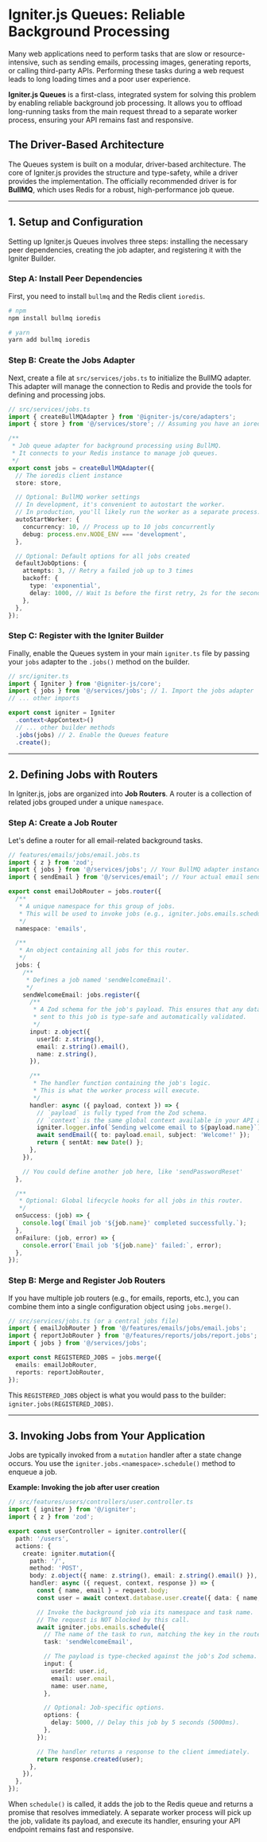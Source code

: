 # Igniter.js Queues: Reliable Background Processing

Many web applications need to perform tasks that are slow or resource-intensive, such as sending emails, processing images, generating reports, or calling third-party APIs. Performing these tasks during a web request leads to long loading times and a poor user experience.

**Igniter.js Queues** is a first-class, integrated system for solving this problem by enabling reliable background job processing. It allows you to offload long-running tasks from the main request thread to a separate worker process, ensuring your API remains fast and responsive.

## The Driver-Based Architecture

The Queues system is built on a modular, driver-based architecture. The core of Igniter.js provides the structure and type-safety, while a driver provides the implementation. The officially recommended driver is for **BullMQ**, which uses Redis for a robust, high-performance job queue.

---

## 1. Setup and Configuration

Setting up Igniter.js Queues involves three steps: installing the necessary peer dependencies, creating the job adapter, and registering it with the Igniter Builder.

### Step A: Install Peer Dependencies

First, you need to install `bullmq` and the Redis client `ioredis`.

```bash
# npm
npm install bullmq ioredis

# yarn
yarn add bullmq ioredis
```

### Step B: Create the Jobs Adapter

Next, create a file at `src/services/jobs.ts` to initialize the BullMQ adapter. This adapter will manage the connection to Redis and provide the tools for defining and processing jobs.

```typescript
// src/services/jobs.ts
import { createBullMQAdapter } from '@igniter-js/core/adapters';
import { store } from '@/services/store'; // Assuming you have an ioredis instance exported from here

/**
 * Job queue adapter for background processing using BullMQ.
 * It connects to your Redis instance to manage job queues.
 */
export const jobs = createBullMQAdapter({
  // The ioredis client instance
  store: store,

  // Optional: BullMQ worker settings
  // In development, it's convenient to autostart the worker.
  // In production, you'll likely run the worker as a separate process.
  autoStartWorker: {
    concurrency: 10, // Process up to 10 jobs concurrently
    debug: process.env.NODE_ENV === 'development',
  },

  // Optional: Default options for all jobs created
  defaultJobOptions: {
    attempts: 3, // Retry a failed job up to 3 times
    backoff: {
      type: 'exponential',
      delay: 1000, // Wait 1s before the first retry, 2s for the second, etc.
    },
  },
});
```

### Step C: Register with the Igniter Builder

Finally, enable the Queues system in your main `igniter.ts` file by passing your `jobs` adapter to the `.jobs()` method on the builder.

```typescript
// src/igniter.ts
import { Igniter } from '@igniter-js/core';
import { jobs } from '@/services/jobs'; // 1. Import the jobs adapter
// ... other imports

export const igniter = Igniter
  .context<AppContext>()
  // ... other builder methods
  .jobs(jobs) // 2. Enable the Queues feature
  .create();
```

---

## 2. Defining Jobs with Routers

In Igniter.js, jobs are organized into **Job Routers**. A router is a collection of related jobs grouped under a unique `namespace`.

### Step A: Create a Job Router

Let's define a router for all email-related background tasks.

```typescript
// features/emails/jobs/email.jobs.ts
import { z } from 'zod';
import { jobs } from '@/services/jobs'; // Your BullMQ adapter instance
import { sendEmail } from '@/services/email'; // Your actual email sending logic

export const emailJobRouter = jobs.router({
  /**
   * A unique namespace for this group of jobs.
   * This will be used to invoke jobs (e.g., igniter.jobs.emails.schedule(...))
   */
  namespace: 'emails',

  /**
   * An object containing all jobs for this router.
   */
  jobs: {
    /**
     * Defines a job named 'sendWelcomeEmail'.
     */
    sendWelcomeEmail: jobs.register({
      /**
       * A Zod schema for the job's payload. This ensures that any data
       * sent to this job is type-safe and automatically validated.
       */
      input: z.object({
        userId: z.string(),
        email: z.string().email(),
        name: z.string(),
      }),

      /**
       * The handler function containing the job's logic.
       * This is what the worker process will execute.
       */
      handler: async ({ payload, context }) => {
        // `payload` is fully typed from the Zod schema.
        // `context` is the same global context available in your API actions.
        igniter.logger.info(`Sending welcome email to ${payload.name}`);
        await sendEmail({ to: payload.email, subject: 'Welcome!' });
        return { sentAt: new Date() };
      },
    }),

    // You could define another job here, like 'sendPasswordReset'
  },

  /**
   * Optional: Global lifecycle hooks for all jobs in this router.
   */
  onSuccess: (job) => {
    console.log(`Email job '${job.name}' completed successfully.`);
  },
  onFailure: (job, error) => {
    console.error(`Email job '${job.name}' failed:`, error);
  },
});
```

### Step B: Merge and Register Job Routers

If you have multiple job routers (e.g., for emails, reports, etc.), you can combine them into a single configuration object using `jobs.merge()`.

```typescript
// src/services/jobs.ts (or a central jobs file)
import { emailJobRouter } from '@/features/emails/jobs/email.jobs';
import { reportJobRouter } from '@/features/reports/jobs/report.jobs';
import { jobs } from '@/services/jobs';

export const REGISTERED_JOBS = jobs.merge({
  emails: emailJobRouter,
  reports: reportJobRouter,
});
```
This `REGISTERED_JOBS` object is what you would pass to the builder: `igniter.jobs(REGISTERED_JOBS)`.

---

## 3. Invoking Jobs from Your Application

Jobs are typically invoked from a `mutation` handler after a state change occurs. You use the `igniter.jobs.<namespace>.schedule()` method to enqueue a job.

**Example: Invoking the job after user creation**

```typescript
// src/features/users/controllers/user.controller.ts
import { igniter } from '@/igniter';
import { z } from 'zod';

export const userController = igniter.controller({
  path: '/users',
  actions: {
    create: igniter.mutation({
      path: '/',
      method: 'POST',
      body: z.object({ name: z.string(), email: z.string().email() }),
      handler: async ({ request, context, response }) => {
        const { name, email } = request.body;
        const user = await context.database.user.create({ data: { name, email } });

        // Invoke the background job via its namespace and task name.
        // The request is NOT blocked by this call.
        await igniter.jobs.emails.schedule({
          // The name of the task to run, matching the key in the router.
          task: 'sendWelcomeEmail',

          // The payload is type-checked against the job's Zod schema.
          input: {
            userId: user.id,
            email: user.email,
            name: user.name,
          },

          // Optional: Job-specific options.
          options: {
            delay: 5000, // Delay this job by 5 seconds (5000ms).
          },
        });

        // The handler returns a response to the client immediately.
        return response.created(user);
      },
    }),
  },
});
```
When `schedule()` is called, it adds the job to the Redis queue and returns a promise that resolves immediately. A separate worker process will pick up the job, validate its payload, and execute its handler, ensuring your API endpoint remains fast and responsive.
